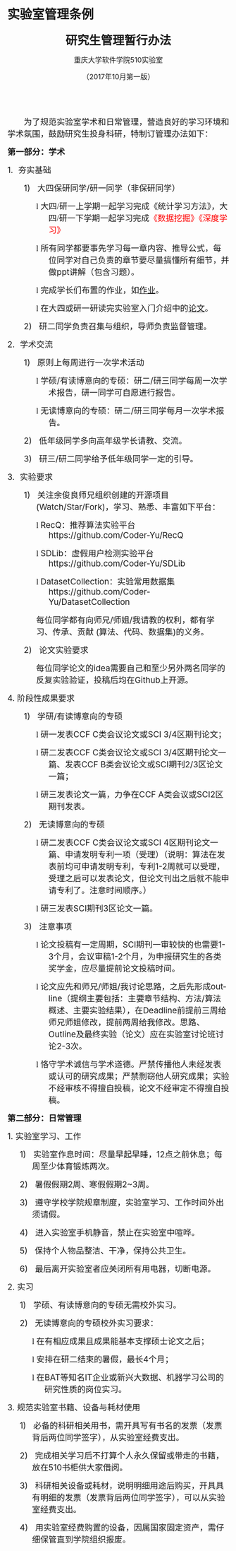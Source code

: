 # 实验室管理条例

<html>

<head>
<meta http-equiv=Content-Type content="text/html; charset=gb2312">

</head>

<body lang=ZH-CN link="#0563C1" vlink="#954F72" style='text-justify-trim:punctuation'>

<div class=WordSection1 style='layout-grid:15.6pt'>

<p class=MsoNormal align=center style='text-align:center'><b><span
style='font-size:20.0pt;font-family:黑体'>研究生管理暂行办法</span></b></p>

<p class=MsoNormal align=center style='text-align:center'><span
style='font-size:12.0pt;font-family:宋体'>重庆大学软件学院</span><span lang=EN-US
style='font-size:12.0pt'>510</span><span style='font-size:12.0pt;font-family:
宋体'>实验室</span></p>

<p class=MsoNormal align=center style='text-align:center'><span
style='font-size:12.0pt;font-family:宋体'>（</span><span lang=EN-US
style='font-size:12.0pt'>2017</span><span style='font-size:12.0pt;font-family:
宋体'>年</span><span lang=EN-US style='font-size:12.0pt'>10</span><span
style='font-size:12.0pt;font-family:宋体'>月第一版）</span></p>

<p class=MsoNormal><span lang=EN-US>&nbsp;</span></p>

<p class=MsoNormal><span lang=EN-US>&nbsp;</span></p>

<p class=MsoNormal style='text-indent:28.0pt'><span style='font-size:14.0pt;
font-family:宋体'>为了规范实验室学术和日常管理，营造良好的学习环境和学术氛围，鼓励研究生投身科研，特制订管理办法如下：</span></p>

<p class=MsoNormal><b><span style='font-size:14.0pt;font-family:宋体'>第一部分：学术</span></b></p>

<p class=MsoListParagraph style='margin-left:18.0pt;text-indent:-18.0pt'><span
lang=EN-US style='font-size:14.0pt'>1.<span style='font:7.0pt "Times New Roman"'>&nbsp;&nbsp;&nbsp;&nbsp;
</span></span><span style='font-size:14.0pt;font-family:宋体'>夯实基础</span></p>

<p class=MsoListParagraph style='margin-left:49.0pt;text-indent:-21.0pt'><span
lang=EN-US style='font-size:14.0pt'>1)<span style='font:7.0pt "Times New Roman"'>&nbsp;&nbsp;&nbsp;&nbsp;&nbsp;&nbsp;
</span></span><span style='font-size:14.0pt;font-family:宋体'>大四保研同学</span><span
lang=EN-US style='font-size:14.0pt'>/</span><span style='font-size:14.0pt;
font-family:宋体'>研一同学（非保研同学）</span></p>

<p class=MsoListParagraph style='margin-left:70.0pt;text-indent:-21.0pt'><span
lang=EN-US style='font-size:14.0pt;font-family:Wingdings'>l<span
style='font:7.0pt "Times New Roman"'>&nbsp; </span></span><span
style='font-size:14.0pt;font-family:宋体'>大四/研一上学期一起学习完成《统计学习方法》，大四/研一下学期一起学习完成<span
style='color:red'>《数据挖掘》《深度学习》</span></span></p>

<p class=MsoListParagraph style='margin-left:70.0pt;text-indent:-21.0pt'><span
lang=EN-US style='font-size:14.0pt;font-family:Wingdings'>l<span
style='font:7.0pt "Times New Roman"'>&nbsp; </span></span><span
style='font-size:14.0pt;font-family:宋体'>所有同学都要事先学习每一章内容、推导公式，每位同学对自己负责的章节要尽量搞懂所有细节，并做</span><span
lang=EN-US style='font-size:14.0pt'>ppt</span><span style='font-size:14.0pt;
font-family:宋体'>讲解（包含习题）。</span></p>

<p class=MsoListParagraph style='margin-left:70.0pt;text-indent:-21.0pt'><span
lang=EN-US style='font-size:14.0pt;font-family:Wingdings'>l<span
style='font:7.0pt "Times New Roman"'>&nbsp; </span></span><span
style='font-size:14.0pt;font-family:宋体'>完成学长们布置的作业，如</span><span lang=EN-US><a
href="https://github.com/CQU-CSE/Assignments"><span style='font-size:14.0pt'>作业</span></a></span><span
style='font-size:14.0pt;font-family:宋体'>。</span></p>

<p class=MsoListParagraph style='margin-left:70.0pt;text-indent:-21.0pt'><span
lang=EN-US style='font-size:14.0pt;font-family:Wingdings'>l<span
style='font:7.0pt "Times New Roman"'>&nbsp; </span></span><span
style='font-size:14.0pt;font-family:宋体'>在大四或研一研读完实验室入门介绍中的</span><span
lang=EN-US><a href="https://github.com/Coder-Yu/Intro"><span style='font-size:
14.0pt'>论文</span></a></span><span
style='font-size:14.0pt;font-family:宋体'>。</span></p>

<p class=MsoListParagraph style='margin-left:49.0pt;text-indent:-21.0pt'><span
lang=EN-US style='font-size:14.0pt'>2)<span style='font:7.0pt "Times New Roman"'>&nbsp;&nbsp;&nbsp;&nbsp;&nbsp;&nbsp;
</span></span><span style='font-size:14.0pt;font-family:宋体'>研二同学负责召集与组织，导师负责监督管理。</span></p>

<p class=MsoListParagraph style='margin-left:18.0pt;text-indent:-18.0pt'><span
lang=EN-US style='font-size:14.0pt'>2.<span style='font:7.0pt "Times New Roman"'>&nbsp;&nbsp;&nbsp;&nbsp;
</span></span><span style='font-size:14.0pt;font-family:宋体'>学术交流</span></p>

<p class=MsoListParagraph style='margin-left:49.0pt;text-indent:-21.0pt'><span
lang=EN-US style='font-size:14.0pt'>1)<span style='font:7.0pt "Times New Roman"'>&nbsp;&nbsp;&nbsp;&nbsp;&nbsp;&nbsp;
</span></span><span style='font-size:14.0pt;font-family:宋体'>原则上每周进行一次学术活动</span></p>

<p class=MsoListParagraph style='margin-left:70.0pt;text-indent:-21.0pt'><span
lang=EN-US style='font-size:14.0pt;font-family:Wingdings'>l<span
style='font:7.0pt "Times New Roman"'>&nbsp; </span></span><span
style='font-size:14.0pt;font-family:宋体'>学硕</span><span lang=EN-US
style='font-size:14.0pt'>/</span><span style='font-size:14.0pt;font-family:
宋体'>有读博意向的专硕：研二</span><span lang=EN-US style='font-size:14.0pt'>/</span><span
style='font-size:14.0pt;font-family:宋体'>研三同学每周一次学术报告，研一同学可自愿进行报告。</span></p>

<p class=MsoListParagraph style='margin-left:70.0pt;text-indent:-21.0pt'><span
lang=EN-US style='font-size:14.0pt;font-family:Wingdings'>l<span
style='font:7.0pt "Times New Roman"'>&nbsp; </span></span><span
style='font-size:14.0pt;font-family:宋体'>无读博意向的专硕：研二</span><span lang=EN-US
style='font-size:14.0pt'>/</span><span style='font-size:14.0pt;font-family:
宋体'>研三同学每月一次学术报告。</span></p>

<p class=MsoListParagraph style='margin-left:49.0pt;text-indent:-21.0pt'><span
lang=EN-US style='font-size:14.0pt'>2)<span style='font:7.0pt "Times New Roman"'>&nbsp;&nbsp;&nbsp;&nbsp;&nbsp;&nbsp;
</span></span><span style='font-size:14.0pt;font-family:宋体'>低年级同学多向高年级学长请教、交流。</span></p>

<p class=MsoListParagraph style='margin-left:49.0pt;text-indent:-21.0pt'><span
lang=EN-US style='font-size:14.0pt'>3)<span style='font:7.0pt "Times New Roman"'>&nbsp;&nbsp;&nbsp;&nbsp;&nbsp;&nbsp;
</span></span><span style='font-size:14.0pt;font-family:宋体'>研三</span><span
lang=EN-US style='font-size:14.0pt'>/</span><span style='font-size:14.0pt;
font-family:宋体'>研二同学给予低年级同学一定的引导。</span></p>

<p class=MsoListParagraph style='margin-left:18.0pt;text-indent:-18.0pt'><span
lang=EN-US style='font-size:14.0pt'>3.<span style='font:7.0pt "Times New Roman"'>&nbsp;&nbsp;&nbsp;&nbsp;
</span></span><span style='font-size:14.0pt;font-family:宋体'>实验要求</span></p>

<p class=MsoListParagraph style='margin-left:49.0pt;text-indent:-21.0pt'><span
lang=EN-US style='font-size:14.0pt'>1)<span style='font:7.0pt "Times New Roman"'>&nbsp;&nbsp;&nbsp;&nbsp;&nbsp;&nbsp;
</span></span><span style='font-size:14.0pt;font-family:宋体'>关注余俊良师兄组织创建的开源项目</span><span
lang=EN-US style='font-size:14.0pt'>(Watch/Star/Fork)</span><span
style='font-size:14.0pt;font-family:宋体'>，学习、熟悉、丰富如下平台：</span></p>

<p class=MsoListParagraph style='margin-left:70.05pt;text-indent:-21.0pt'><span
lang=EN-US style='font-size:14.0pt;font-family:Wingdings'>l<span
style='font:7.0pt "Times New Roman"'>&nbsp; </span></span><span lang=EN-US
style='font-size:14.0pt'>RecQ</span><span style='font-size:14.0pt;font-family:
宋体'>：推荐算法实验平台</span><span lang=EN-US style='font-size:14.0pt'>https://github.com/Coder-Yu/RecQ</span></p>

<p class=MsoListParagraph style='margin-left:70.05pt;text-indent:-21.0pt'><span
lang=EN-US style='font-size:14.0pt;font-family:Wingdings'>l<span
style='font:7.0pt "Times New Roman"'>&nbsp; </span></span><span lang=EN-US
style='font-size:14.0pt'>SDLib</span><span style='font-size:14.0pt;font-family:
宋体'>：虚假用户检测实验平台</span><span lang=EN-US style='font-size:14.0pt'>https://github.com/Coder-Yu/SDLib</span></p>

<p class=MsoListParagraph align=left style='margin-left:70.05pt;text-align:
left;text-indent:-21.0pt'><span lang=EN-US style='font-size:14.0pt;font-family:
Wingdings'>l<span style='font:7.0pt "Times New Roman"'>&nbsp; </span></span><span
lang=EN-US style='font-size:14.0pt'>DatasetCollection</span><span
style='font-size:14.0pt;font-family:宋体'>：实验常用数据集</span><span lang=EN-US
style='font-size:14.0pt'>https://github.com/Coder-Yu/DatasetCollection</span></p>

<p class=MsoNormal style='margin-left:49.05pt'><span style='font-size:14.0pt;
font-family:宋体'>每位同学都有向师兄</span><span lang=EN-US style='font-size:14.0pt'>/</span><span
style='font-size:14.0pt;font-family:宋体'>师姐</span><span lang=EN-US
style='font-size:14.0pt'>/</span><span style='font-size:14.0pt;font-family:
宋体'>我请教的权利，都有学习、传承、贡献</span><span lang=EN-US style='font-size:14.0pt'> (</span><span
style='font-size:14.0pt;font-family:宋体'>算法、代码、数据集</span><span lang=EN-US
style='font-size:14.0pt'>)</span><span style='font-size:14.0pt;font-family:
宋体'>的义务。</span><span lang=EN-US style='font-size:14.0pt'>&nbsp;&nbsp;&nbsp;&nbsp; </span></p>

<p class=MsoListParagraph style='margin-left:49.0pt;text-indent:-21.0pt'><span
lang=EN-US style='font-size:14.0pt'>2)<span style='font:7.0pt "Times New Roman"'>&nbsp;&nbsp;&nbsp;&nbsp;&nbsp;&nbsp;
</span></span><span style='font-size:14.0pt;font-family:宋体'>论文实验要求</span></p>

<p class=MsoListParagraph style='margin-left:49.0pt;text-indent:0cm'><span
style='font-size:14.0pt;font-family:宋体'>每位同学论文的</span><span lang=EN-US
style='font-size:14.0pt'>idea</span><span style='font-size:14.0pt;font-family:
宋体'>需要自己和至少另外两名同学的反复实验验证，投稿后均在</span><span lang=EN-US style='font-size:14.0pt'>Github</span><span
style='font-size:14.0pt;font-family:宋体'>上开源。</span></p>

<p class=MsoNormal><span lang=EN-US style='font-size:14.0pt'>4. </span><span
style='font-size:14.0pt;font-family:宋体'>阶段性成果要求</span></p>

<p class=MsoListParagraph style='margin-left:49.0pt;text-indent:-21.0pt'><span
lang=EN-US style='font-size:14.0pt'>1)<span style='font:7.0pt "Times New Roman"'>&nbsp;&nbsp;&nbsp;&nbsp;&nbsp;&nbsp;
</span></span><span style='font-size:14.0pt;font-family:宋体'>学研</span><span
lang=EN-US style='font-size:14.0pt'>/</span><span style='font-size:14.0pt;
font-family:宋体'>有读博意向的专硕</span></p>

<p class=MsoListParagraph style='margin-left:70.0pt;text-indent:-21.0pt'><span
lang=EN-US style='font-size:14.0pt;font-family:Wingdings'>l<span
style='font:7.0pt "Times New Roman"'>&nbsp; </span></span><span
style='font-size:14.0pt;font-family:宋体'>研一发表</span><span lang=EN-US
style='font-size:14.0pt'>CCF C</span><span style='font-size:14.0pt;font-family:
宋体'>类会议论文或</span><span lang=EN-US style='font-size:14.0pt'>SCI 3/4</span><span
style='font-size:14.0pt;font-family:宋体'>区期刊论文；</span></p>

<p class=MsoListParagraph style='margin-left:70.0pt;text-indent:-21.0pt'><span
lang=EN-US style='font-size:14.0pt;font-family:Wingdings'>l<span
style='font:7.0pt "Times New Roman"'>&nbsp; </span></span><span
style='font-size:14.0pt;font-family:宋体'>研二发表</span><span lang=EN-US
style='font-size:14.0pt'>CCF C</span><span style='font-size:14.0pt;font-family:
宋体'>类会议论文或</span><span lang=EN-US style='font-size:14.0pt'>SCI 3/4</span><span
style='font-size:14.0pt;font-family:宋体'>区期刊论文一篇、发表</span><span lang=EN-US
style='font-size:14.0pt'>CCF B</span><span style='font-size:14.0pt;font-family:
宋体'>类会议论文或</span><span lang=EN-US style='font-size:14.0pt'>SCI</span><span
style='font-size:14.0pt;font-family:宋体'>期刊</span><span lang=EN-US
style='font-size:14.0pt'>2/3</span><span style='font-size:14.0pt;font-family:
宋体'>区论文一篇；</span></p>

<p class=MsoListParagraph style='margin-left:70.0pt;text-indent:-21.0pt'><span
lang=EN-US style='font-size:14.0pt;font-family:Wingdings'>l<span
style='font:7.0pt "Times New Roman"'>&nbsp; </span></span><span
style='font-size:14.0pt;font-family:宋体'>研三发表论文一篇，力争在</span><span lang=EN-US
style='font-size:14.0pt'>CCF A</span><span style='font-size:14.0pt;font-family:
宋体'>类会议或</span><span lang=EN-US style='font-size:14.0pt'>SCI2</span><span
style='font-size:14.0pt;font-family:宋体'>区期刊发表。</span></p>

<p class=MsoListParagraph style='margin-left:49.0pt;text-indent:-21.0pt'><span
lang=EN-US style='font-size:14.0pt'>2)<span style='font:7.0pt "Times New Roman"'>&nbsp;&nbsp;&nbsp;&nbsp;&nbsp;&nbsp;
</span></span><span style='font-size:14.0pt;font-family:宋体'>无读博意向的专硕</span></p>

<p class=MsoListParagraph style='margin-left:70.0pt;text-indent:-21.0pt'><span
lang=EN-US style='font-size:14.0pt;font-family:Wingdings'>l<span
style='font:7.0pt "Times New Roman"'>&nbsp; </span></span><span
style='font-size:14.0pt;font-family:宋体'>研二发表</span><span lang=EN-US
style='font-size:14.0pt'>CCF C</span><span style='font-size:14.0pt;font-family:
宋体'>类会议论文或</span><span lang=EN-US style='font-size:14.0pt'>SCI 4</span><span
style='font-size:14.0pt;font-family:宋体'>区期刊论文一篇、申请发明专利一项（受理）（说明：算法在发表前均可申请发明专利，专利</span><span
lang=EN-US style='font-size:14.0pt'>1-2</span><span style='font-size:14.0pt;
font-family:宋体'>周就可以受理，受理之后可以发表论文，但论文刊出之后就不能申请专利了。注意时间顺序。）</span></p>

<p class=MsoListParagraph style='margin-left:70.0pt;text-indent:-21.0pt'><span
lang=EN-US style='font-size:14.0pt;font-family:Wingdings'>l<span
style='font:7.0pt "Times New Roman"'>&nbsp; </span></span><span
style='font-size:14.0pt;font-family:宋体'>研三发表</span><span lang=EN-US
style='font-size:14.0pt'>SCI</span><span style='font-size:14.0pt;font-family:
宋体'>期刊</span><span lang=EN-US style='font-size:14.0pt'>3</span><span
style='font-size:14.0pt;font-family:宋体'>区论文一篇。</span></p>

<p class=MsoListParagraph style='margin-left:49.0pt;text-indent:-21.0pt'><span
lang=EN-US style='font-size:14.0pt'>3)<span style='font:7.0pt "Times New Roman"'>&nbsp;&nbsp;&nbsp;&nbsp;&nbsp;&nbsp;
</span></span><span style='font-size:14.0pt;font-family:宋体'>注意事项</span></p>

<p class=MsoListParagraph style='margin-left:70.0pt;text-indent:-21.0pt'><span
lang=EN-US style='font-size:14.0pt;font-family:Wingdings'>l<span
style='font:7.0pt "Times New Roman"'>&nbsp; </span></span><span
style='font-size:14.0pt;font-family:宋体'>论文投稿有一定周期，</span><span lang=EN-US
style='font-size:14.0pt'>SCI</span><span style='font-size:14.0pt;font-family:
宋体'>期刊一审较快的也需要</span><span lang=EN-US style='font-size:14.0pt'>1-3</span><span
style='font-size:14.0pt;font-family:宋体'>个月，会议审稿</span><span lang=EN-US
style='font-size:14.0pt'>1-2</span><span style='font-size:14.0pt;font-family:
宋体'>个月，为申报研究生的各类奖学金，应尽量提前论文投稿时间。</span></p>

<p class=MsoListParagraph style='margin-left:70.0pt;text-indent:-21.0pt'><span
lang=EN-US style='font-size:14.0pt;font-family:Wingdings'>l<span
style='font:7.0pt "Times New Roman"'>&nbsp; </span></span><span
style='font-size:14.0pt;font-family:宋体'>论文应先和师兄</span><span lang=EN-US
style='font-size:14.0pt'>/</span><span style='font-size:14.0pt;font-family:
宋体'>师姐</span><span lang=EN-US style='font-size:14.0pt'>/</span><span
style='font-size:14.0pt;font-family:宋体'>我讨论思路，之后先形成</span><span lang=EN-US
style='font-size:14.0pt'>outline</span><span style='font-size:14.0pt;
font-family:宋体'>（提纲主要包括：主要章节结构、方法</span><span lang=EN-US style='font-size:14.0pt'>/</span><span
style='font-size:14.0pt;font-family:宋体'>算法概述、主要实验结果），在</span><span lang=EN-US
style='font-size:14.0pt'>Deadline</span><span style='font-size:14.0pt;
font-family:宋体'>前提前三周给师兄师姐修改，提前两周给我修改。思路、</span><span lang=EN-US
style='font-size:14.0pt'>Outline</span><span style='font-size:14.0pt;
font-family:宋体'>及最终实验（论文）应在实验室讨论班讨论</span><span lang=EN-US style='font-size:
14.0pt'>2-3</span><span style='font-size:14.0pt;font-family:宋体'>次。</span></p>

<p class=MsoListParagraph style='margin-left:70.0pt;text-indent:-21.0pt'><span
lang=EN-US style='font-size:14.0pt;font-family:Wingdings'>l<span
style='font:7.0pt "Times New Roman"'>&nbsp; </span></span><span
style='font-size:14.0pt;font-family:宋体'>恪守学术诚信与学术道德。严禁传播他人未经发表或认可的研究成果；严禁剽窃他人研究成果；实验不经审核不得擅自投稿，论文不经审定不得擅自投稿。</span></p>

<p class=MsoNormal><b><span style='font-size:14.0pt;font-family:宋体'>第二部分：日常管理</span></b><b><span
lang=EN-US style='font-size:14.0pt'>&nbsp; </span></b></p>

<p class=MsoNormal><span lang=EN-US style='font-size:14.0pt'>1. </span><span
style='font-size:14.0pt;font-family:宋体'>实验室学习、工作</span></p>

<p class=MsoListParagraph style='margin-left:42.0pt;text-indent:-21.0pt'><span
lang=EN-US style='font-size:14.0pt'>1)<span style='font:7.0pt "Times New Roman"'>&nbsp;&nbsp;&nbsp;&nbsp;&nbsp;&nbsp;
</span></span><span style='font-size:14.0pt;font-family:宋体'>实验室作息时间：尽量早起早睡，</span><span
lang=EN-US style='font-size:14.0pt'>12</span><span style='font-size:14.0pt;
font-family:宋体'>点之前休息；每周至少体育锻炼两次。</span></p>

<p class=MsoListParagraph style='margin-left:42.0pt;text-indent:-21.0pt'><span
lang=EN-US style='font-size:14.0pt'>2)<span style='font:7.0pt "Times New Roman"'>&nbsp;&nbsp;&nbsp;&nbsp;&nbsp;&nbsp;
</span></span><span style='font-size:14.0pt;font-family:宋体'>暑假假期</span><span
lang=EN-US style='font-size:14.0pt'>2</span><span style='font-size:14.0pt;
font-family:宋体'>周、寒假假期</span><span lang=EN-US style='font-size:14.0pt'>2~3</span><span
style='font-size:14.0pt;font-family:宋体'>周。</span></p>

<p class=MsoListParagraph style='margin-left:42.0pt;text-indent:-21.0pt'><span
lang=EN-US style='font-size:14.0pt'>3)<span style='font:7.0pt "Times New Roman"'>&nbsp;&nbsp;&nbsp;&nbsp;&nbsp;&nbsp;
</span></span><span style='font-size:14.0pt;font-family:宋体'>遵守学校学院规章制度，实验室学习、工作时间外出须请假。</span></p>

<p class=MsoListParagraph style='margin-left:42.0pt;text-indent:-21.0pt'><span
lang=EN-US style='font-size:14.0pt'>4)<span style='font:7.0pt "Times New Roman"'>&nbsp;&nbsp;&nbsp;&nbsp;&nbsp;&nbsp;
</span></span><span style='font-size:14.0pt;font-family:宋体'>进入实验室手机静音，禁止在实验室中喧哗。</span></p>

<p class=MsoListParagraph style='margin-left:42.0pt;text-indent:-21.0pt'><span
lang=EN-US style='font-size:14.0pt'>5)<span style='font:7.0pt "Times New Roman"'>&nbsp;&nbsp;&nbsp;&nbsp;&nbsp;&nbsp;
</span></span><span style='font-size:14.0pt;font-family:宋体'>保持个人物品整洁、干净，保持公共卫生。</span></p>

<p class=MsoListParagraph style='margin-left:42.0pt;text-indent:-21.0pt'><span
lang=EN-US style='font-size:14.0pt'>6)<span style='font:7.0pt "Times New Roman"'>&nbsp;&nbsp;&nbsp;&nbsp;&nbsp;&nbsp;
</span></span><span style='font-size:14.0pt;font-family:宋体'>最后离开实验室者应关闭所有用电器，切断电源。</span></p>

<p class=MsoNormal><span lang=EN-US style='font-size:14.0pt'>2. </span><span
style='font-size:14.0pt;font-family:宋体'>实习</span></p>

<p class=MsoListParagraph style='margin-left:42.0pt;text-indent:-21.0pt'><span
lang=EN-US style='font-size:14.0pt'>1)<span style='font:7.0pt "Times New Roman"'>&nbsp;&nbsp;&nbsp;&nbsp;&nbsp;&nbsp;
</span></span><span style='font-size:14.0pt;font-family:宋体'>学硕、有读博意向的专硕无需校外实习。</span></p>

<p class=MsoListParagraph style='margin-left:42.0pt;text-indent:-21.0pt'><span
lang=EN-US style='font-size:14.0pt'>2)<span style='font:7.0pt "Times New Roman"'>&nbsp;&nbsp;&nbsp;&nbsp;&nbsp;&nbsp;
</span></span><span style='font-size:14.0pt;font-family:宋体'>无读博意向的专硕校外实习要求：</span></p>

<p class=MsoListParagraph style='margin-left:63.0pt;text-indent:-21.0pt'><span
lang=EN-US style='font-size:14.0pt;font-family:Wingdings'>l<span
style='font:7.0pt "Times New Roman"'>&nbsp; </span></span><span
style='font-size:14.0pt;font-family:宋体'>在有相应成果且成果能基本支撑硕士论文之后；</span></p>

<p class=MsoListParagraph style='margin-left:63.0pt;text-indent:-21.0pt'><span
lang=EN-US style='font-size:14.0pt;font-family:Wingdings'>l<span
style='font:7.0pt "Times New Roman"'>&nbsp; </span></span><span
style='font-size:14.0pt;font-family:宋体'>安排在研二结束的暑假，最长</span><span lang=EN-US
style='font-size:14.0pt'>4</span><span style='font-size:14.0pt;font-family:
宋体'>个月；</span></p>

<p class=MsoListParagraph style='margin-left:63.0pt;text-indent:-21.0pt'><span
lang=EN-US style='font-size:14.0pt;font-family:Wingdings'>l<span
style='font:7.0pt "Times New Roman"'>&nbsp; </span></span><span
style='font-size:14.0pt;font-family:宋体'>在</span><span lang=EN-US
style='font-size:14.0pt'>BAT</span><span style='font-size:14.0pt;font-family:
宋体'>等知名</span><span lang=EN-US style='font-size:14.0pt'>IT</span><span
style='font-size:14.0pt;font-family:宋体'>企业或新兴大数据、机器学习公司的研究性质的岗位实习。</span></p>

<p class=MsoNormal><span lang=EN-US style='font-size:14.0pt'>3. </span><span
style='font-size:14.0pt;font-family:宋体'>规范实验室书籍、设备与耗材使用</span></p>

<p class=MsoListParagraph style='margin-left:42.0pt;text-indent:-21.0pt'><span
lang=EN-US style='font-size:14.0pt'>1)<span style='font:7.0pt "Times New Roman"'>&nbsp;&nbsp;&nbsp;&nbsp;&nbsp;&nbsp;
</span></span><span style='font-size:14.0pt;font-family:宋体'>必备的科研相关用书，需开具写有书名的发票（发票背后两位同学签字），从实验室经费支出。</span></p>

<p class=MsoListParagraph style='margin-left:42.0pt;text-indent:-21.0pt'><span
lang=EN-US style='font-size:14.0pt'>2)<span style='font:7.0pt "Times New Roman"'>&nbsp;&nbsp;&nbsp;&nbsp;&nbsp;&nbsp;
</span></span><span style='font-size:14.0pt;font-family:宋体'>完成相关学习后不打算个人永久保留或带走的书籍，放在</span><span
lang=EN-US style='font-size:14.0pt'>510</span><span style='font-size:14.0pt;
font-family:宋体'>书柜供大家借阅。</span></p>

<p class=MsoListParagraph style='margin-left:42.0pt;text-indent:-21.0pt'><span
lang=EN-US style='font-size:14.0pt'>3)<span style='font:7.0pt "Times New Roman"'>&nbsp;&nbsp;&nbsp;&nbsp;&nbsp;&nbsp;
</span></span><span style='font-size:14.0pt;font-family:宋体'>科研相关设备或耗材，说明明细用途后购买，开具具有明细的发票（发票背后两位同学签字），可以从实验室经费支出。</span></p>

<p class=MsoListParagraph style='margin-left:42.0pt;text-indent:-21.0pt'><span
lang=EN-US style='font-size:14.0pt'>4)<span style='font:7.0pt "Times New Roman"'>&nbsp;&nbsp;&nbsp;&nbsp;&nbsp;&nbsp;
</span></span><span style='font-size:14.0pt;font-family:宋体'>用实验室经费购置的设备，因属国家固定资产，需仔细保管直到学院组织报废。</span></p>

</div>

</body>

</html>
